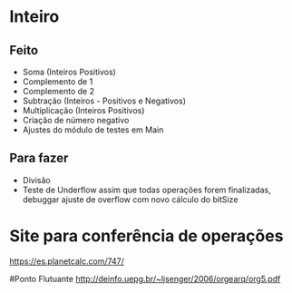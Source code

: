 # Inteiro

## Feito
* Soma (Inteiros Positivos)
* Complemento de 1 
* Complemento de 2
* Subtração (Inteiros - Positivos e Negativos)
* Multiplicação (Inteiros Positivos)
* Criação de número negativo
* Ajustes do módulo de testes em Main


## Para fazer
* Divisão
* Teste de Underflow assim que todas operações forem finalizadas, debuggar ajuste de overflow com novo cálculo do bitSize

# Site para conferência de operações
https://es.planetcalc.com/747/

#Ponto Flutuante
http://deinfo.uepg.br/~ljsenger/2006/orgearq/org5.pdf